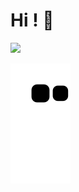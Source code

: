 # Hi ! 👋

<!-- 
[![Top Langs](https://github-readme-stats.vercel.app/api/top-langs/?username=yoosion030)](https://github.com/yoosion030)
[![유시온's GitHub stats](https://github-readme-stats.vercel.app/api?username=yoosion030&theme=chartreuse-jolly&show_icons=true)](https://github.com/yoosion030) -->

<img style="width: 50px" src="https://github.githubassets.com/images/mona-loading-default.gif">

![snake?](https://raw.githubusercontent.com/muhiqsimui/muhiqsimui/output/github-contribution-grid-snake.svg)
